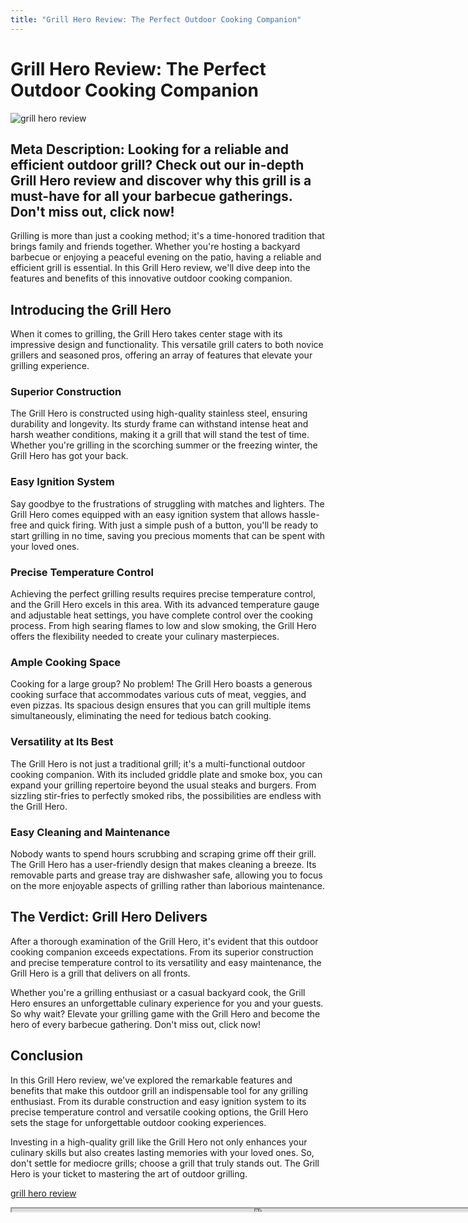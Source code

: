 ```yaml
---
title: "Grill Hero Review: The Perfect Outdoor Cooking Companion"
---
```

# Grill Hero Review: The Perfect Outdoor Cooking Companion


![grill hero review](https://images.unsplash.com/photo-1529557050046-60c5f1d35ea4?ixid=M3w0ODkxMTF8MHwxfHNlYXJjaHwxfHxncmlsbCUyMGhlcm8lMjByZXZpZXd8ZW58MHx8fHwxNjkyODAzNTgyfDA&ixlib=rb-4.0.3&w=512&fit=max)

## Meta Description: Looking for a reliable and efficient outdoor grill? Check out our in-depth Grill Hero review and discover why this grill is a must-have for all your barbecue gatherings. Don't miss out, click now!

Grilling is more than just a cooking method; it's a time-honored tradition that brings family and friends together. Whether you're hosting a backyard barbecue or enjoying a peaceful evening on the patio, having a reliable and efficient grill is essential. In this Grill Hero review, we'll dive deep into the features and benefits of this innovative outdoor cooking companion.

## Introducing the Grill Hero

When it comes to grilling, the Grill Hero takes center stage with its impressive design and functionality. This versatile grill caters to both novice grillers and seasoned pros, offering an array of features that elevate your grilling experience.

### Superior Construction

The Grill Hero is constructed using high-quality stainless steel, ensuring durability and longevity. Its sturdy frame can withstand intense heat and harsh weather conditions, making it a grill that will stand the test of time. Whether you're grilling in the scorching summer or the freezing winter, the Grill Hero has got your back.

### Easy Ignition System

Say goodbye to the frustrations of struggling with matches and lighters. The Grill Hero comes equipped with an easy ignition system that allows hassle-free and quick firing. With just a simple push of a button, you'll be ready to start grilling in no time, saving you precious moments that can be spent with your loved ones.

### Precise Temperature Control

Achieving the perfect grilling results requires precise temperature control, and the Grill Hero excels in this area. With its advanced temperature gauge and adjustable heat settings, you have complete control over the cooking process. From high searing flames to low and slow smoking, the Grill Hero offers the flexibility needed to create your culinary masterpieces.

### Ample Cooking Space

Cooking for a large group? No problem! The Grill Hero boasts a generous cooking surface that accommodates various cuts of meat, veggies, and even pizzas. Its spacious design ensures that you can grill multiple items simultaneously, eliminating the need for tedious batch cooking.

### Versatility at Its Best

The Grill Hero is not just a traditional grill; it's a multi-functional outdoor cooking companion. With its included griddle plate and smoke box, you can expand your grilling repertoire beyond the usual steaks and burgers. From sizzling stir-fries to perfectly smoked ribs, the possibilities are endless with the Grill Hero.

### Easy Cleaning and Maintenance

Nobody wants to spend hours scrubbing and scraping grime off their grill. The Grill Hero has a user-friendly design that makes cleaning a breeze. Its removable parts and grease tray are dishwasher safe, allowing you to focus on the more enjoyable aspects of grilling rather than laborious maintenance.

## The Verdict: Grill Hero Delivers

After a thorough examination of the Grill Hero, it's evident that this outdoor cooking companion exceeds expectations. From its superior construction and precise temperature control to its versatility and easy maintenance, the Grill Hero is a grill that delivers on all fronts.

Whether you're a grilling enthusiast or a casual backyard cook, the Grill Hero ensures an unforgettable culinary experience for you and your guests. So why wait? Elevate your grilling game with the Grill Hero and become the hero of every barbecue gathering. Don't miss out, click now!

## Conclusion

In this Grill Hero review, we've explored the remarkable features and benefits that make this outdoor grill an indispensable tool for any grilling enthusiast. From its durable construction and easy ignition system to its precise temperature control and versatile cooking options, the Grill Hero sets the stage for unforgettable outdoor cooking experiences.

Investing in a high-quality grill like the Grill Hero not only enhances your culinary skills but also creates lasting memories with your loved ones. So, don't settle for mediocre grills; choose a grill that truly stands out. The Grill Hero is your ticket to mastering the art of outdoor grilling.

[grill hero review](https://foxheightspubandgrill.com/post/grill-hero-review)

<iframe src='https://foxheightspubandgrill.com/post/grill-hero-review' width='800' height='5'></iframe>